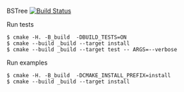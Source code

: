 BSTree [![Build Status](https://travis-ci.org/amirnyy/BSTree.svg?branch=master)](https://travis-ci.org/amirnyy/BSTree)

Run tests
```ShellSession
$ cmake -H. -B_build  -DBUILD_TESTS=ON
$ cmake --build _build --target install
$ cmake --build _build --target test -- ARGS=--verbose
```
Run examples
```ShellSession
$ cmake -H. -B_build  -DCMAKE_INSTALL_PREFIX=install
$ cmake --build _build --target install
```
